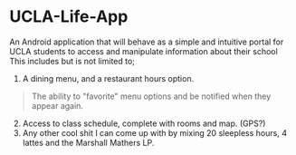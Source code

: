 UCLA-Life-App
=============
An Android application that will behave as a simple and intuitive portal for UCLA students to access and manipulate information about their school
This includes but is not limited to;
1) A dining menu, and a restaurant hours option.
>The ability to "favorite" menu options and be notified when they appear again.
2) Access to class schedule, complete with rooms and map. (GPS?)
3) Any other cool shit I can come up with by mixing 20 sleepless hours, 4 lattes and the Marshall Mathers LP.
